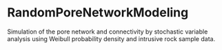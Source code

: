 # RandomPoreNetworkModeling
Simulation of the pore network and connectivity by stochastic variable analysis using Weibull probability density and intrusive rock sample data.
